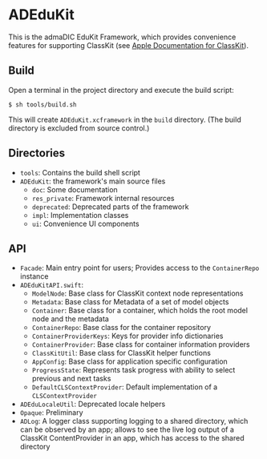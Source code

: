# ADEduKit

This is the admaDIC EduKit Framework, which provides convenience features for
supporting ClassKit (see [Apple Documentation for ClassKit](https://developer.apple.com/classkit/)). 

## Build

Open a terminal in the project directory and execute the build script:

```shell
$ sh tools/build.sh
```

This will create `ADEduKit.xcframework` in the `build` directory.
(The build directory is excluded from source control.)

## Directories

- `tools`: Contains the build shell script
- `ADEduKit`: the framework's main source files
    - `doc`: Some documentation
    - `res_private`: Framework internal resources
    - `deprecated`: Deprecated parts of the framework
    - `impl`: Implementation classes
    - `ui`: Convenience UI components

## API

- `Facade`: Main entry point for users; Provides access to the `ContainerRepo` instance
- `ADEduKitAPI.swift`:
    - `ModelNode`: Base class for ClassKit context node representations
    - `Metadata`: Base class for Metadata of a set of model objects
    - `Container`: Base class for a container, which holds the root model node and the metadata
    - `ContainerRepo`: Base class for the container repository
    - `ContainerProviderKeys`: Keys for provider info dictionaries
    - `ContainerProvider`: Base class for container information providers
    - `ClassKitUtil`: Base class for ClassKit helper functions
    - `AppConfig`: Base class for application specific configuration
    - `ProgressState`: Represents task progress with ability to select previous and next tasks
    - `DefaultCLSContextProvider`: Default implementation of a `CLSContextProvider`
- `ADEduLocaleUtil`: Deprecated locale helpers
- `Opaque`: Preliminary
- `ADLog`: A logger class supporting logging to a shared directory, which can be observed by an app; allows to see the live log output of a ClassKit ContentProvider in an app, which has access to the shared directory
